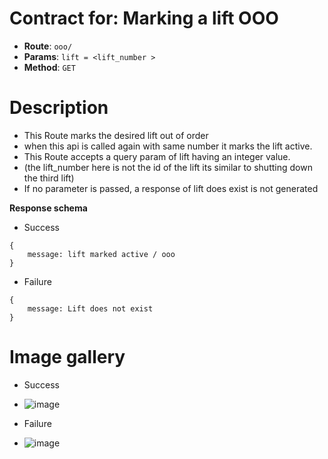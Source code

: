 # Contract for: Marking a lift OOO

- **Route**: `ooo/`
- **Params**: `lift = <lift_number >`
- **Method**: `GET`

# Description

- This Route marks the desired lift out of order
- when this api is called again with same number it marks the lift active.
- This Route accepts a query param of lift having an integer value.
- (the lift_number here is not the id of the lift its similar to shutting down the third lift)
- If no parameter is passed, a response of lift does exist is not generated

**Response schema**

- Success

```
{
    message: lift marked active / ooo
}
```

- Failure

```
{
    message: Lift does not exist
}
```

# Image gallery

- Success

- ![image](https://user-images.githubusercontent.com/57758447/221781037-0a267094-07aa-44e2-9caa-0c78e0278f57.png)

- Failure
- ![image](https://user-images.githubusercontent.com/57758447/221780971-170b6d76-f96b-4d01-a397-4bdee2fcb37f.png)
